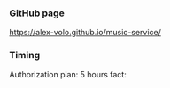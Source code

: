 ### GitHub page

https://alex-volo.github.io/music-service/

### Timing

Authorization
plan: 5 hours fact:
